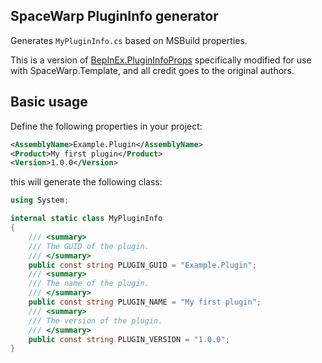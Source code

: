 ## SpaceWarp PluginInfo generator

Generates `MyPluginInfo.cs` based on MSBuild properties.

This is a version of
[BepInEx.PluginInfoProps](https://github.com/BepInEx/BepInEx.Templates/blob/master/BepInEx.PluginInfoProps/README.md)
specifically modified for use with SpaceWarp.Template, and all credit goes to the original authors.

## Basic usage

Define the following properties in your project:

```xml
<AssemblyName>Example.Plugin</AssemblyName>
<Product>My first plugin</Product>
<Version>1.0.0</Version>
```

this will generate the following class:

```cs
using System;

internal static class MyPluginInfo
{
    /// <summary>
    /// The GUID of the plugin.
    /// </summary>
    public const string PLUGIN_GUID = "Example.Plugin";
    /// <summary>
    /// The name of the plugin.
    /// </summary>
    public const string PLUGIN_NAME = "My first plugin";
    /// <summary>
    /// The version of the plugin.
    /// </summary>
    public const string PLUGIN_VERSION = "1.0.0";
}
```